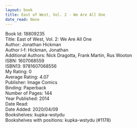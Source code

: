 ```yaml
---
layout: book
title: East of West, Vol. 2 - We Are All One
date_read: None
---
```


Book Id: 18809235<br />
Title: East of West, Vol. 2: We Are All One<br />
Author: Jonathan Hickman<br />
Author l-f: Hickman, Jonathan<br />
Additional Authors: Nick Dragotta, Frank Martin, Rus Wooton<br />
ISBN: 1607068559<br />
ISBN13: 9781607068556<br />
My Rating: 0<br />
Average Rating: 4.07<br />
Publisher: Image Comics<br />
Binding: Paperback<br />
Number of Pages: 144<br />
Year Published: 2014<br />
Date Read: <br />
Date Added: 2020/04/09<br />
Bookshelves: kupka-wstydu<br />
Bookshelves with positions: kupka-wstydu (#1178)<br />

